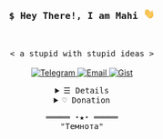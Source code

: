 ⁪<h3 align="center">
  <samp>$ Hey There!, I am <b>Mahi</b> <img src="hi.gif" width="20"/>
  </samp>
</h3>
<br>
<p align="center">
    <samp>< a stupid with stupid ideas ></samp>
    <br>
    <br>
    <a href="https://violet_void.t.me/">
      <img alt="Telegram" src="https://img.shields.io/badge/Telegram-1da1f2.svg?logo=Telegram&logoColor=white&link=https://violet_void.t.me/"/>
    </a>
    <a href="mailto:">
      <img alt="Email" src="https://img.shields.io/badge/Email-c14438.svg?logo=Gmail&logoColor=white&link=mailto:"/>
    </a>
    <a href="https://gist.github.com/hctilg">
      <img alt="Gist" src="https://img.shields.io/badge/Gist-gray.svg?logo=git&logoColor=white&link=https://gist.github.com/hctilg"/>
    </a>
</p>
<details align="center">
    <summary> <samp>☰ Details</samp></summary>
    <p align="center">
        <br>
        <samp>< Just a Simple Programmer ></samp>
        <br>
        <br>
        <img alt="random-dev-quote" src="https://quotes-github-readme.vercel.app/api?type=horizontal&theme=tokyonight&layout=compact&area=true&hide_border=true&border_radius=15"/>
        <br>
        <br>
        <img alt="Skills" src="https://skillicons.dev/icons?i=raspberrypi,ruby,docker,linux,rust,cpp,bash,regex,qt,selenium,python,django,fastapi,flask,tailwind,nextjs,react,js,vue,nuxtjs,materialui,php,dart,flutter,typescript,mysql,mongodb,sqlite&perline=7"/>
        <br>
        <br>
        <img alt="GitHub Stats" src="https://github-readme-stats.vercel.app/api?username=hctilg&show_icons=true&include_all_commits=true&theme=tokyonight&line_height=25&area=true&hide_border=true&border_radius=20&card_width=450&count_private=true"/>
        <br>
        <img alt="GitHub Langs" src="https://github-readme-stats.vercel.app/api/top-langs/?username=hctilg&langs_count=20&exclude_repo=web-shell,pinterest-crawler&hide=Mako,css,html,SCSS,Batchfile,SVG&theme=tokyonight&layout=compact&area=true&hide_border=true&border_radius=15&count_private=true"/>
        <br>
        <br>
        <img alt="Counter Status" src="https://komarev.com/ghpvc/?username=hctilg&color=684acf"/>
</details>
<details align="center">
    <summary><samp>♡ Donation</samp></summary>
    <br>
    <p>If my Projects helped you, you can also help me too 🥰</p>
    <br>
    <a href="https://link.trustwallet.com/send?coin=0&address=bc1qn2v7egk923fp3f9v8a3779pservfsr8kxek8km" target="_blank">
      <img alt="Bitcoin" src="https://img.shields.io/badge/Bitcoin-BTC-orange">
    </a>
    <span> &nbsp; </span>
    <code>bc1qn2v7egk923fp3f9v8a3779pservfsr8kxek8km</code>
    <br><br>
    <a href="https://link.trustwallet.com/send?coin=60&address=0xf435311e5be19B9345BCe5f3c8a5eA934059164B" target="_blank">
      <img alt="Ethereum" src="https://img.shields.io/badge/Ethereum-ETH-blue">
    </a>
    <span> &nbsp; </span>
    <code>0xf435311e5be19B9345BCe5f3c8a5eA934059164B</code>
    <br><br>
    <a href="https://link.trustwallet.com/send?coin=60&address=0xf435311e5be19B9345BCe5f3c8a5eA934059164B&token_id=0xdAC17F958D2ee523a2206206994597C13D831ec7" target="_blank">
      <img alt="Tether" src="https://img.shields.io/badge/Tether-ERC20-26A17B" width=100/>
    </a>
    <span> &nbsp; </span>
    <code>0xf435311e5be19B9345BCe5f3c8a5eA934059164B</code>
    <br>
    <br>
    <a href="https://daramet.com/hctilg" target="_blank">
      <picture>
          <source srcset="bmc(dark-theme).svg#dark" media="(prefers-color-scheme: dark)"/>
          <source srcset="bmc.svg#light" media="(prefers-color-scheme: light), (prefers-color-scheme: no-preference)"/>
          <img alt="Coffee" src="bmc.svg#light"/>
        </picture>
    </a>
    <br>
</details>
<samp>
    <p align="center">
    ═════ ⋆★⋆ ═════
    <br>
        "Темнота"
    </p>
</samp>

